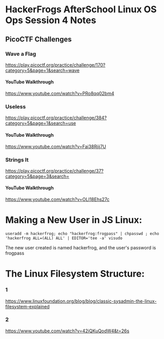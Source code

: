 # HackerFrogs AfterSchool Linux OS Ops Session 4 Notes
## PicoCTF Challenges
### Wave a Flag
https://play.picoctf.org/practice/challenge/170?category=5&page=1&search=wave
#### YouTube Walkthrough
https://www.youtube.com/watch?v=PRo8qq02bm4
### Useless
https://play.picoctf.org/practice/challenge/384?category=5&page=1&search=use
#### YouTube Walkthrough
https://www.youtube.com/watch?v=Fai38Rjij7U
### Strings It
https://play.picoctf.org/practice/challenge/37?category=5&page=3&search=
#### YouTube Walkthrough
https://www.youtube.com/watch?v=OLI18Ehs27c
# Making a New User in JS Linux:
```
useradd -m hackerfrog; echo "hackerfrog:frogpass" | chpasswd ; echo 'hackerfrog ALL=(ALL) ALL' | EDITOR='tee -a' visudo
```
The new user created is named hackerfrog, and the user's password is frogpass
# The Linux Filesystem Structure:
### 1
https://www.linuxfoundation.org/blog/blog/classic-sysadmin-the-linux-filesystem-explained
### 2
https://www.youtube.com/watch?v=42iQKuQodW4&t=26s
